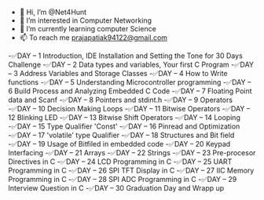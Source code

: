 - 👋 Hi, I’m @Net4Hunt
- 👀 I’m interested in Computer Networking
- 🌱 I’m currently learning computer Science
- 📫 To reach me prajapatiak94122@gmail.com

<!---
Net4Hunt/Neo is a ✨ special ✨ repository because its `README.md` (this file) appears on your GitHub profile.
You can click the Preview link to take a look at your changes.
--->

-✅DAY – 1   Introduction, IDE Installation and Setting the Tone for 30 Days Challenge
-✅DAY – 2  Data types and variables, Your first C Program
-✅DAY – 3   Address Variables and Storage Classes
-✅DAY – 4  How to Write functions
-✅DAY – 5  Understanding Microcontroller programming
-✅DAY – 6  Build Process and Analyzing Embedded C Code
-✅DAY – 7  Floating Point data and Scanf
-✅DAY – 8  Pointers and stdint.h
-✅DAY – 9  Operators
-✅DAY – 10   Decision Making Loops
-✅DAY – 11   Bitwise Operators
-✅DAY – 12   Blinking LED
-✅DAY – 13  Bitwise Shift Operators
-✅DAY – 14  Looping
-✅DAY – 15  Type Qualifier 'Const'
-✅DAY – 16   Pinread and Optimization
-✅DAY – 17  'volatile' type Qualifier
-✅DAY – 18   Structures and Bit field
-✅DAY – 19  Usage of Bitfiled in embedded code
-✅DAY – 20  Keypad Interfacing
-✅DAY – 21 Arrays
-✅DAY – 22  Strings
-✅DAY – 23  Pre-procesor Directives in C
-✅DAY – 24  LCD Programming in C
-✅DAY – 25  UART Programming in C
-✅DAY – 26  SPI TFT Display in C
-✅DAY – 27  IIC  Memory Programming in C
-✅DAY – 28  SPI ADC Programming in C
-✅DAY – 29  Interview Question in C
-✅DAY – 30  Graduation Day and Wrapp up
